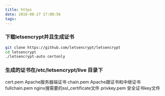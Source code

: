 ```yaml
---
title: https
date: 2018-08-27 17:00:56
tags:
---
```


### 下载letsencrypt并且生成证书
```bash
git clone https://github.com/letsencrypt/letsencrypt
cd letsencrypt
./letsencrypt-auto certonly
```
### 生成的证书在/etc/letsencrypt/live 目录下

cert.pem  Apache服务器端证书
chain.pem  Apache跟证书和中继证书
fullchain.pem  nginx搜需要的ssl_certificate文件
privkey.pem  安全证书key文件

